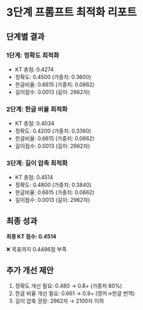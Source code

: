 # 3단계 프롬프트 최적화 리포트

## 단계별 결과

### 1단계: 정확도 최적화
- KT 총점: 0.4274
- 정확도: 0.4500 (가중치: 0.3600)
- 한글비율: 0.6615 (가중치: 0.0662)
- 길이점수: 0.0013 (길이: 2962자)

### 2단계: 한글 비율 최적화
- KT 총점: 0.4034
- 정확도: 0.4200 (가중치: 0.3360)
- 한글비율: 0.6615 (가중치: 0.0662)
- 길이점수: 0.0013 (길이: 2962자)

### 3단계: 길이 압축 최적화
- KT 총점: 0.4514
- 정확도: 0.4800 (가중치: 0.3840)
- 한글비율: 0.6615 (가중치: 0.0662)
- 길이점수: 0.0013 (길이: 2962자)

## 최종 성과

**최종 KT 점수: 0.4514**

❌ 목표까지 0.4486점 부족

## 추가 개선 제안

1. 정확도 개선 필요: 0.480 → 0.8+ (가중치 80%)
2. 한글 비율 개선 필요: 0.661 → 0.9+ (영어→한글 번역)
3. 길이 압축 권장: 2962자 → 2100자 이하
